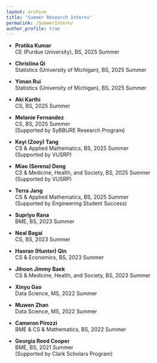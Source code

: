 ```yaml
---
layout: archive
title: "Summer Research Interns"
permalink: /SummerIntern/
author_profile: true
---
```

- **Pratika Kumar**  
  CE (Purdue University), BS, 2025 Summer

- **Christina Qi**  
  Statistics (University of Michigan), BS, 2025 Summer

- **Yiman Rui**  
  Statistics (University of Michigan), BS, 2025 Summer
  
- **Aki Karthi**  
  CS, BS, 2025 Summer
  
- **Melanie Fernandez**  
  CS, BS, 2025 Summer   
  (Supported by SyBBURE Research Program)
  
- **Keyi (Zoey) Tang**  
  CS & Applied Mathematics, BS, 2025 Summer  
  (Supported by VUSRP)

- **Miao (Serena) Deng**  
  CS & Medicine, Health, and Society, BS, 2025 Summer    
  (Supported by VUSRP)

- **Terra Jang**  
  CS & Applied Mathematics, BS, 2025 Summer    
  (Supported by Engineering Student Success)
  
- **Supriyo Rana**  
  BME, BS, 2023 Summer

- **Neal Bagai**  
  CS, BS, 2023 Summer

- **Haoran (Hunter) Qin**  
  CS & Economics, BS, 2023 Summer

- **Jihoon Jimmy Baek**  
  CS & Medicine, Health, and Society, BS, 2023 Summer

- **Xinyu Gao**  
  Data Science, MS, 2022 Summer

- **Muwen Zhan**  
  Data Science, MS, 2022 Summer

- **Cameron Pirozzi**  
  BME & CS & Mathematics, BS, 2022 Summer

- **Georgia Reed Cooper**  
  BME, BS, 2021 Summer   
  (Supported by Clark Scholars Program)

